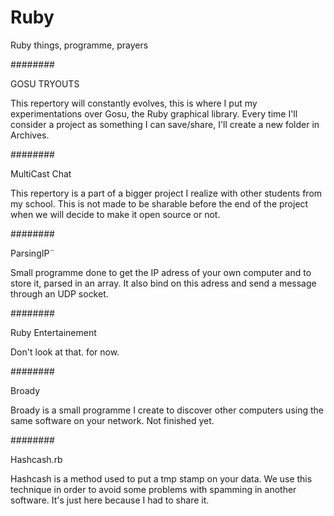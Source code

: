 # Ruby
Ruby things, programme, prayers

########

GOSU TRYOUTS

This repertory will constantly evolves, this is where I put my experimentations over Gosu, the Ruby graphical library.
Every time I'll consider a project as something I can save/share, I'll create a new folder in Archives.

########

MultiCast Chat

This repertory is a part of a bigger project I realize with other students from my school. This is not made to be sharable before the end of the project when we will decide to make it open source or not.

########

ParsingIP¨

Small programme done to get the IP adress of your own computer and to store it, parsed in an array. It also bind on this adress and send a message through an UDP socket.

########

Ruby Entertainement

Don't look at that. for now.

########

Broady

Broady is a small programme I create to discover other computers using the same software on your network. Not finished yet.

########

Hashcash.rb

Hashcash is a method used to put a tmp stamp on your data. We use this technique in order to avoid some problems with spamming in another software. It's just here because I had to share it.
